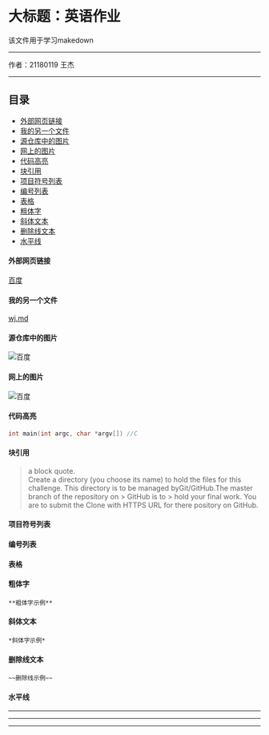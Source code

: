 大标题：英语作业
===========================
该文件用于学习makedown
****
作者：21180119 王杰
****
## 目录
* [外部网页链接](#外部网页链接)
* [我的另一个文件](#我的另一个文件)
* [源仓库中的图片](#源仓库中的图片)
* [网上的图片](#网上的图片)
* [代码高亮](#代码高亮)
* [块引用](#块引用)
* [项目符号列表](#项目符号列表)
* [编号列表](#编号列表)
* [表格](#表格)
* [粗体字](#粗体字)
* [斜体文本](#斜体文字)
* [删除线文本](#删除线文本)
* [水平线](#水平线)
#### 外部网页链接
[百度](https://www.baidu.com "百度")
#### 我的另一个文件
[wj.md](https://github.com/blm21/hello-world/blob/main/directory/wj.md)
#### 源仓库中的图片
![百度](https://github.com/blm21/hello-world/blob/main/directory/bdlogo.gif "百度logo")
#### 网上的图片
![百度](http://www.baidu.com/img/bdlogo.gif "百度logo")
#### 代码高亮
```c
int main(int argc, char *argv[]) //C
```
#### 块引用
> a block quote.  
> Create a directory (you choose its name) to hold the files for this challenge. This directory is to be managed byGit/GitHub.The master branch of the repository on > GitHub is to > hold your final work. You are to submit the Clone with HTTPS URL for there pository on GitHub.
#### 项目符号列表
#### 编号列表
#### 表格
#### 粗体字
    **粗体字示例**
#### 斜体文本
    *斜体字示例*
#### 删除线文本
    ~~删除线示例~~
#### 水平线
---
***
___


